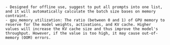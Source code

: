 ```class LLM
```

    - Designed for offline use, suggest to put all prompts into one list, and it will automatically calculate the batch size bases on memory contraint.
    - gpu_memory_utilization: The ratio (between 0 and 1) of GPU memory to reserve for the model weights, activations, and KV cache. Higher values will increase the KV cache size and thus improve the model's throughput. However, if the value is too high, it may cause out-of-memory (OOM) errors.

